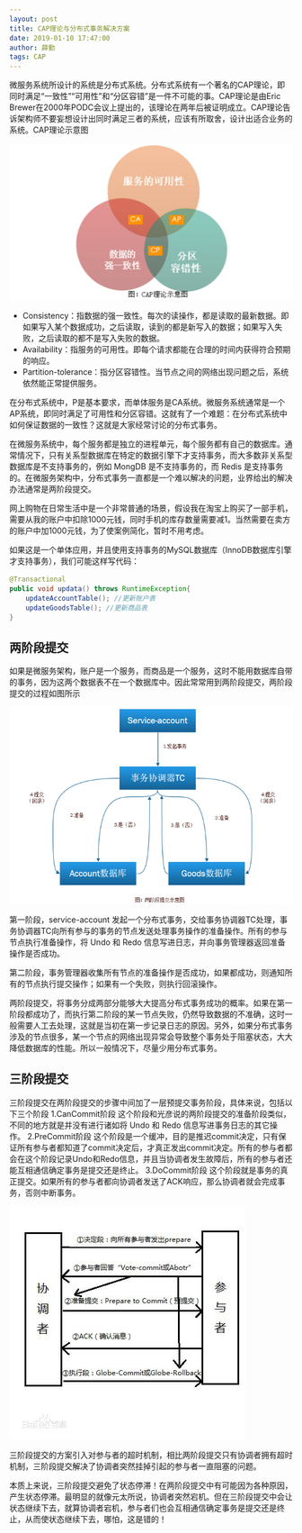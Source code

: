 ```yaml
---
layout: post
title: CAP理论与分布式事务解决方案
date: 2019-01-10 17:47:00
author: 薛勤
tags: CAP
---
```

微服务系统所设计的系统是分布式系统。分布式系统有一个著名的CAP理论，即同时满足“一致性”“可用性”和“分区容错”是一件不可能的事。CAP理论是由Eric Brewer在2000年PODC会议上提出的，该理论在两年后被证明成立。CAP理论告诉架构师不要妄想设计出同时满足三者的系统，应该有所取舍，设计出适合业务的系统。CAP理论示意图

![](./20190110CAP理论与分布式事务解决方案/1136672-20190110174933444-109435760.png)


- Consistency：指数据的强一致性。每次的读操作，都是读取的最新数据。即如果写入某个数据成功，之后读取，读到的都是新写入的数据；如果写入失败，之后读取的都不是写入失败的数据。
- Availability：指服务的可用性。即每个请求都能在合理的时间内获得符合预期的响应。
- Partition-tolerance：指分区容错性。当节点之间的网络出现问题之后，系统依然能正常提供服务。

在分布式系统中，P是基本要求，而单体服务是CA系统。微服务系统通常是一个AP系统，即同时满足了可用性和分区容错。这就有了一个难题：在分布式系统中如何保证数据的一致性？这就是大家经常讨论的分布式事务。

在微服务系统中，每个服务都是独立的进程单元，每个服务都有自己的数据库。通常情况下，只有关系型数据库在特定的数据引擎下才支持事务，而大多数非关系型数据库是不支持事务的，例如 MongDB 是不支持事务的，而 Redis 是支持事务的。在微服务架构中，分布式事务一直都是一个难以解决的问题，业界给出的解决办法通常是两阶段提交。

网上购物在日常生活中是一个非常普通的场景，假设我在淘宝上购买了一部手机，需要从我的账户中扣除1000元钱，同时手机的库存数量需要减1。当然需要在卖方的账户中加1000元钱，为了使案例简化，暂时不用考虑。

如果这是一个单体应用，并且使用支持事务的MySQL数据库（InnoDB数据库引擎才支持事务），我们可能这样写代码：

```java
@Transactional
public void updata() throws RuntimeException{
    updateAccountTable(); //更新账户表
    updateGoodsTable(); //更新商品表
}
```

## 两阶段提交

如果是微服务架构，账户是一个服务，而商品是一个服务，这时不能用数据库自带的事务，因为这两个数据表不在一个数据库中。因此常常用到两阶段提交，两阶段提交的过程如图所示

![](./20190110CAP理论与分布式事务解决方案/1136672-20190110174627718-1484547094.png)


第一阶段，service-account 发起一个分布式事务，交给事务协调器TC处理，事务协调器TC向所有参与的事务的节点发送处理事务操作的准备操作。所有的参与节点执行准备操作，将 Undo 和 Redo 信息写进日志，并向事务管理器返回准备操作是否成功。

第二阶段，事务管理器收集所有节点的准备操作是否成功，如果都成功，则通知所有的节点执行提交操作；如果有一个失败，则执行回滚操作。

两阶段提交，将事务分成两部分能够大大提高分布式事务成功的概率。如果在第一阶段都成功了，而执行第二阶段的某一节点失败，仍然导致数据的不准确，这时一般需要人工去处理，这就是当初在第一步记录日志的原因。另外，如果分布式事务涉及的节点很多，某一个节点的网络出现异常会导致整个事务处于阻塞状态，大大降低数据库的性能。所以一般情况下，尽量少用分布式事务。

## 三阶段提交

三阶段提交在两阶段提交的步骤中间加了一层预提交事务阶段，具体来说，包括以下三个阶段
    1.CanCommit阶段
    这个阶段和光彦说的两阶段提交的准备阶段类似，不同的地方就是并没有进行诸如将 Undo 和 Redo 信息写进事务日志的其它操作。
    2.PreCommit阶段
    这个阶段是一个缓冲，目的是推迟commit决定，只有保证所有参与者都知道了commit决定后，才真正发出commit决定。所有的参与者都会在这个阶段记录Undo和Redo信息，并且当协调者发生故障后，所有的参与者还能互相通信确定事务是提交还是终止。
    3.DoCommit阶段
    这个阶段就是事务的真正提交。如果所有的参与者都向协调者发送了ACK响应，那么协调者就会完成事务，否则中断事务。

![](./20190110CAP理论与分布式事务解决方案/1136672-20190317205602396-1108016896.jpg)

三阶段提交的方案引入对参与者的超时机制，相比两阶段提交只有协调者拥有超时机制，三阶段提交解决了协调者突然挂掉引起的参与者一直阻塞的问题。

本质上来说，三阶段提交避免了状态停滞！在两阶段提交中有可能因为各种原因，产生状态停滞。最明显的就像元太所说，协调者突然宕机。但在三阶段提交中会让状态继续下去，就算协调者宕机，参与者们也会互相通信确定事务是提交还是终止，从而使状态继续下去，哪怕，这是错的！